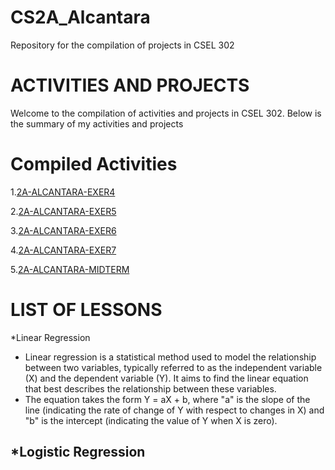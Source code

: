 # CS2A_Alcantara
Repository for the compilation of projects in CSEL 302

# ACTIVITIES AND PROJECTS

Welcome to the compilation of activities and projects in CSEL 302.
Below is the summary of my activities and projects

# Compiled Activities

1.<a href="2A_Alcantara_Exer4.ipynb">2A-ALCANTARA-EXER4</a>

2.<a href="2A_ALCANTARA_EXER5.ipynb">2A-ALCANTARA-EXER5</a>

3.<a href="2A_ALCANTARA_EXER6_.ipynb">2A-ALCANTARA-EXER6</a>

4.<a href="2A_ALCANTARA_EXER7.ipynb">2A-ALCANTARA-EXER7</a>

5.<a href="2A_ALCANTARA_MIDTERM.ipynb">2A-ALCANTARA-MIDTERM</a>

# LIST OF LESSONS
*Linear Regression
- Linear regression is a statistical method used to model the relationship between two variables, typically referred to as the independent variable (X) and the dependent variable (Y). It aims to find the linear equation that best describes the relationship between these variables.
- The equation takes the form Y = aX + b, where "a" is the slope of the line (indicating the rate of change of Y with respect to changes in X) and "b" is the intercept (indicating the value of Y when X is zero).

*Logistic Regression
-
